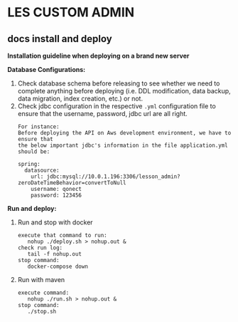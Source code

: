 LES CUSTOM ADMIN
================
docs install and deploy 
----------------
**Installation guideline when deploying on a brand new server**

**Database Configurations:**
1. Check database schema before releasing to see whether we need to complete anything before deploying (i.e. DDL modification, data backup, data migration, index creation, etc.) or not.
2. Check jdbc configuration in the respective `.yml` configuration file to ensure that the username, password, jdbc url are all right.
     ```
     For instance:
     Before deploying the API on Aws development environment, we have to ensure that
     the below important jdbc's information in the file application.yml should be:
     
     spring:
       datasource:
         url: jdbc:mysql://10.0.1.196:3306/lesson_admin?zeroDateTimeBehavior=convertToNull
         username: qonect
         password: 123456
     ```
**Run and deploy:**
1. Run and stop with docker
     ```
     execute that command to run:
        nohup ./deploy.sh > nohup.out &
     check run log:
        tail -f nohup.out
     stop command:
        docker-compose down
     ```
2. Run with maven
     ```
     execute command:
        nohup ./run.sh > nohup.out &
     stop command:
        ./stop.sh
     ```
